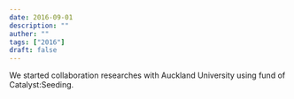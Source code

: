 ```yaml
---
date: 2016-09-01
description: ""
auther: ""
tags: ["2016"]
draft: false
---
```

We started collaboration researches with Auckland University using fund of Catalyst:Seeding.
